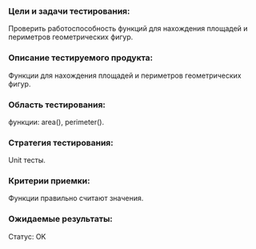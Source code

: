 ### Цели и задачи тестирования:
Проверить работоспособность функций для нахождения площадей и периметров геометрических фигур.
### Описание тестируемого продукта: 
Функции для нахождения площадей и периметров геометрических фигур. 
### Область тестирования: 
функции: area(), perimeter().
### Стратегия тестирования:
Unit тесты.
### Критерии приемки:
Функции правильно считают значения.
### Ожидаемые результаты:
Статус: OK
